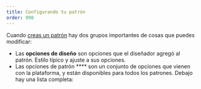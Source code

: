 ```yaml
---
title: Configurando tu patrón
order: 998
---
```


Cuando [creas un patrón](/create/) hay dos grupos importantes de cosas que puedes modificar:

 - Las **opciones de diseño** son opciones que el diseñador agregó al patrón. Estilo típico y ajuste a sus opciones.
 - Las opciones de patrón **** son un conjunto de opciones que vienen con la plataforma, y están disponibles para todos los patrones. Debajo hay una lista completa:

<ReadMore list />

